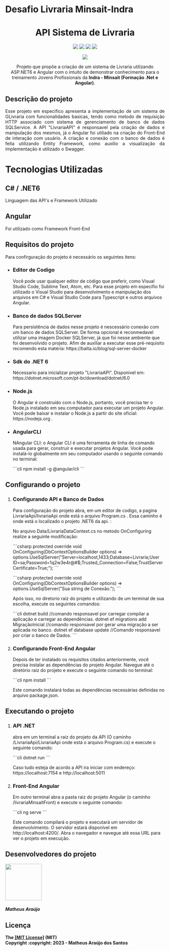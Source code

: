 <h1>Desafio Livraria Minsait-Indra<h1>
 
<h1 align="center"> API Sistema de Livraria </h1>

<div align="center">
  <img src="https://img.shields.io/badge/Microsoft_SQL_Server-CC2927?style=for-the-badge&logo=microsoft-sql-server&logoColor=white">
  <img src="https://img.shields.io/badge/c%23-%23239120.svg?style=for-the-badge&logo=c-sharp&logoColor=white">
  <img src="https://img.shields.io/badge/.NET-5C2D91?style=for-the-badge&logo=.net&logoColor=white">
  <img src="https://img.shields.io/badge/Angular-DD0031?style=for-the-badge&logo=angular&logoColor=white">
</div>

<p><p/>

<p align="center"><img src="http://img.shields.io/static/v1?label=STATUS&message=EM%20DESENVOLVIMENTO&color=GREEN&style=for-the-badge">

<p align="center">   Projeto que propõe a criação de um sistema de Livraria utilizando ASP.NET6 e Angular com o intuito de demonstrar conhecimento para o treinamento Jovens Profissionais da <b>Indra - Minsait (Formação .Net e Angular)</b>.</p>


<h2>Descrição do projeto</h2>
<p align="justify">Esse projeto em especifico apresenta a implementação de um sistema de GLivraria com funcionalidades basicas, tendo como metodo de requisição HTTP associado com sistema de gerenciamento de banco de dados SQLService. A API "LivrariaAPI" é responsavel pela criação de dados e manipulação dos mesmos, já o Angular foi utiliado na criação do Front-End de interação com usuário. A criação e conexão com o banco de dados é feita utilizando Entity Framework, como auxilio a visualização da implementação é utilizado o Swagger.</p>


<h1>Tecnologias Utilizadas</h1>

<h2>C# / .NET6</h2>
<p>Linguagem das API's e Framework Utilizado<p>

<h2>Angular</h2>
<p>Foi utilizado como Framework Front-End</p>


<h2>Requisitos do projeto</h2>
<p>Para confirguração do projeto é necessário os seguintes itens:</p>
<ul>
    <li>
        <h3>Editor de Codigo</h3>
        <p>Você pode usar qualquer editor de código que preferir, como Visual Studio Code, Sublime Text, Atom, etc. Para esse projeto em especifio foi utilizado o Visual Studio para desenvolvimento e manipulação dos arquivos em C# e Visual Studio Code para Typescript e outros arquivos Angular.</p>
    </li>
    <li>
        <h3>Banco de dados SQLServer</h3>
        <p>Para persistência de dados nesse projeto é nescessário conexão com um banco de dados SQLServer. De forma opcional é reconmedavel utilizar uma imagem Docker SQLServer, já que foi nesse ambiente que foi desenvolvido o projeto. Afim de auxiliar a executar esse pré-requisito recomendo esta matéria: https://balta.io/blog/sql-server-docker</p>
    </li>
    <li>
        <h3>Sdk do .NET 6</h3>
        <p>Nécessario para inicializar projeto "LivrariaAPI". Disponivel em: https://dotnet.microsoft.com/pt-br/download/dotnet/6.0</p>
    </li>
    <li>
        <h3>Node.js</h3>
        <p>
        O Angular é construído com o Node.js, portanto, você precisa ter o Node.js instalado em seu computador para executar um projeto Angular. Você pode baixar e instalar o Node.js a partir do site oficial: https://nodejs.org .
        </p>
    </li>
    <li>
        <h3>AngularCLI</h3>
        <p>
        NAngular CLI: o Angular CLI é uma ferramenta de linha de comando usada para gerar, construir e executar projetos Angular. Você pode instalá-lo globalmente em seu computador usando o seguinte comando no terminal: 
        </p>
        <p>```cli
            npm install -g @angular/cli
        ```
        </p>
    </li>
</ul>
<h2>Configurando o projeto</h2>
<ol>
    <li>
        <h3>Configurando API e Banco de Dados</h3>
        <p>Para configuração do projeto abra, em um editor de codigo, a pagina LivrariaApi/livrariaApi onde está o arquivo Program.cs . Essa caminho é onde está o localizado o projeto .NET6 da api. :</p>
        <p>No arquivo Data/LivrariaDataContext.cs no metodo OnConfiguring realize a seguinte modificação:</p>
        <p>
         ```csharp
                    protected override void OnConfiguring(DbContextOptionsBuilder options)
           => options.UseSqlServer("Server=localhost,1433;Database=Livraria;User ID=sa;Password=1q2w3e4r@#$;Trusted_Connection=False;TrustServerCertificate=True;");
        ```
        </p>
        <p>
         ```csharp
                    protected override void OnConfiguring(DbContextOptionsBuilder options)
           => options.UseSqlServer("Sua string de Conexão.");
        ```
        </p>
        <p>Após isso, no diretorio raiz do projeto e utilizando de um terminal de sua escolha, execute os seguintes comandos:</p>
        <p>
         ```cli
            dotnet build //comando responsavel por carregar compilar a aplicação e carregar as dependências.
            dotnet ef migrations add MigraçãoInicial //comando responsavel por gerar uma migração a ser aplicada no banco.
            dotnet ef database update //Comando responsavel por criar o banco de Dados.
        ```
        </p>
    </li>
    <li>
        <h3>Configurando Front-End Angular</h3>
        <p>Depois de ter instalado os requisitos citados anteriormente, você precisa instalar as dependências do projeto Angular. Navegue até o diretório raiz do projeto e execute o seguinte comando no terminal:</p>
        <p>
         ```cli
            npm install
        ```
        </p>
        <p>Este comando instalará todas as dependências necessárias definidas no arquivo package.json.</p>
    </li>
</ol>
<h2>Executando o projeto</h2>
<ol>
    <li>
        <h3>API .NET</h3>
        <p>abra em um terminal a raiz do projeto da API (O caminho /LivrariaApi/LivrariaApi onde está o arquivo Program.cs) e execute o seguinte comando:</p>
     <p>
         ```cli
            dotnet run
        ```
     </p>
        <p>Caso tudo esteja de acordo a API ira iniciar com endereço: https://localhost:7154 e http://localhost:5011</p>
    </li>
    <li>
        <h3>Front-End Angular</h3>
        <p>Em outro terminal abra a pasta raiz do projeto Angular (o caminho /livrariaMinsaitFront) e execute o seguinte comando:</p>
     <p>
         ```cli
            ng serve
        ```
     </p>
        <p>Este comando compilará o projeto e executará um servidor de desenvolvimento. O servidor estará disponível em http://localhost:4200/. Abra o navegador e navegue até essa URL para ver o projeto em execução.</p>
    </li>
</ol>


<h2>Desenvolvedores do projeto</h2>
<img src="https://avatars.githubusercontent.com/u/106783873?v=4" width=115><h5><b>Matheus Araújo<b></h5>

<h2>Licença</h2>
The <a href="https://github.com/mmatheusaraujoo/Desafio-LivrariaMinsait/blob/main/LICENSE.md">[MIT License]</a> (MIT)
<br>Copyright :copyright: 2023 - Matheus Araújo dos Santos
